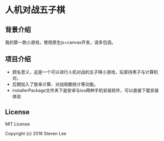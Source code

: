 # 人机对战五子棋
## 背景介绍
我的第一款小游戏，使用原生js+canvas开发，请多包涵。

## 项目介绍
- 顾名思义，这是一个可以进行人机对战的五子棋小游戏，玩家持黑子与计算机对。
- 后期加入了胜率计算、对战局数统计等功能。
- installerPackage文件夹下是安卓与ios两种手机安装软件，可以直接下载安装体验

## License

MIT License

Copyright (c) 2018 Steven Lee
